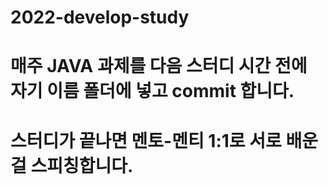 # 2022-develop-study

# 매주 JAVA 과제를 다음 스터디 시간 전에 자기 이름 폴더에 넣고 commit 합니다.

# 스터디가 끝나면 멘토-멘티 1:1로 서로 배운걸 스피칭합니다.
